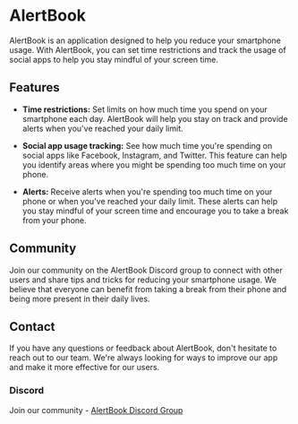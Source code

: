 # AlertBook

AlertBook is an application designed to help you reduce your smartphone usage. With AlertBook, you can set time restrictions and track the usage of social apps to help you stay mindful of your screen time.

## Features

- **Time restrictions:** Set limits on how much time you spend on your smartphone each day. AlertBook will help you stay on track and provide alerts when you've reached your daily limit.

- **Social app usage tracking:** See how much time you're spending on social apps like Facebook, Instagram, and Twitter. This feature can help you identify areas where you might be spending too much time on your phone.

- **Alerts:** Receive alerts when you're spending too much time on your phone or when you've reached your daily limit. These alerts can help you stay mindful of your screen time and encourage you to take a break from your phone.

## Community

Join our community on the AlertBook Discord group to connect with other users and share tips and tricks for reducing your smartphone usage. We believe that everyone can benefit from taking a break from their phone and being more present in their daily lives.

## Contact

If you have any questions or feedback about AlertBook, don't hesitate to reach out to our team. We're always looking for ways to improve our app and make it more effective for our users.

### Discord

Join our community - [AlertBook Discord Group](https://discord.gg/ZhbqDN9fz4)
